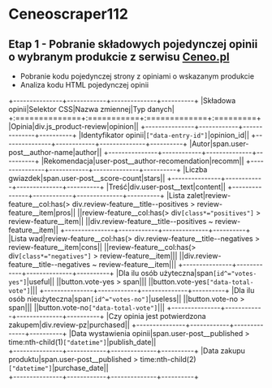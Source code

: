 # Ceneoscraper112
## Etap 1 - Pobranie składowych pojedynczej opinii o wybranym produkcie z serwisu [Ceneo.pl](https://www.ceneo.pl)
* Pobranie kodu pojedynczej strony z opiniami o wskazanym produkcie
* Analiza kodu HTML pojedynczej opinii

+---------------+------------+--------------+----------+
|Składowa opinii|Selektor CSS|Nazwa zmiennej|Typ danych|
+:==============+:===========+:=============+:=========+
|Opinia|div.js_product-review|opinion|| 
+---------------+------------+--------------+----------+
|Identyfikator opinii|`["data-entry-id"]`|opinion_id|| 
+---------------+------------+--------------+----------+
|Autor|span.user-post__author-name|author||
+---------------+------------+--------------+----------+
|Rekomendacja|user-post__author-recomendation|recomm||
+---------------+------------+--------------+----------+
|Liczba gwiazdek|span.user-post__score-count|stars||
+---------------+------------+--------------+----------+
|Treść|div.user-post__text|content|| 
+---------------+------------+--------------+----------+
|Lista zalet|review-feature__col:has(> div.review-feature__title--positives > review-feature__item\|pros||
||review-feature__col:has(> div`[class*="positives"]` > review-feature__item\||
||div.review-feature__title--positives ~ review-feature__item\||
+---------------+------------+--------------+----------+
|Lista wad|review-feature__col:has(> div.review-feature__title--negatives > review-feature__item\|cons||
||review-feature__col:has(> div`[class*="negatives"]` > review-feature__item\|||
||div.review-feature__title--negatives ~ review-feature__item\|||
+---------------+------------+--------------+----------+
|Dla ilu osób użyteczna|span`[id^="votes-yes"]`\|useful||
||button.vote-yes > span\|||
||button.vote-yes`["data-total-vote"]`\|||
+---------------+------------+--------------+----------+
|Dla ilu osób nieużyteczna|span`[id^="votes-no"]`\|useless||
||button.vote-no > span\|||
||button.vote-no`["data-total-vote"]`\|||
+---------------+------------+--------------+----------+
|Czy opinia jest potwierdzona zakupem|div.review-pz|purchased|| 
+---------------+------------+--------------+----------+
|Data wystawienia opinii|span.user-post__published > time:nth-child(1)`["datetime"]`|publish_date||  
+---------------+------------+--------------+----------+
|Data zakupu produktu|span.user-post__published > time:nth-child(2)`["datetime"]`|purchase_date||  
+---------------+------------+--------------+----------+


